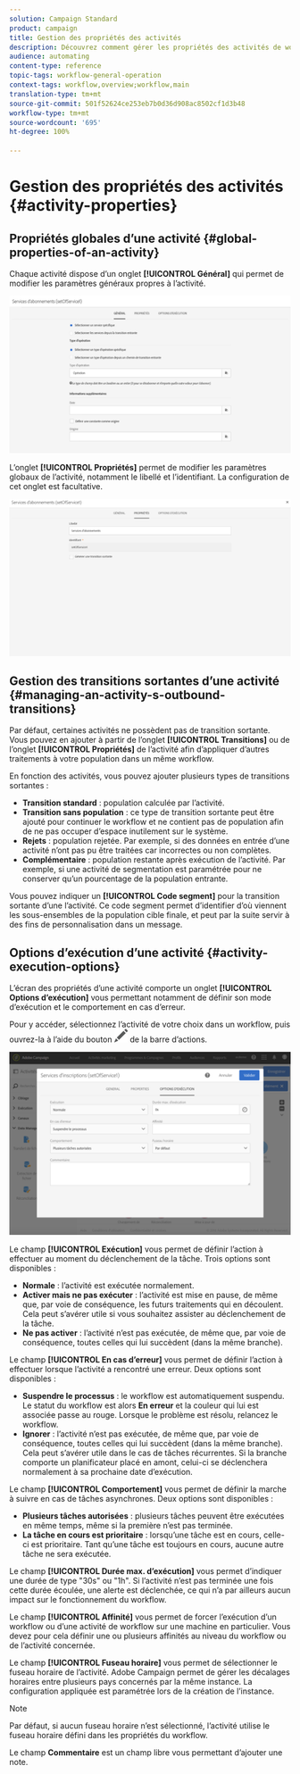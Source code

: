 ```yaml
---
solution: Campaign Standard
product: campaign
title: Gestion des propriétés des activités
description: Découvrez comment gérer les propriétés des activités de workflows.
audience: automating
content-type: reference
topic-tags: workflow-general-operation
context-tags: workflow,overview;workflow,main
translation-type: tm+mt
source-git-commit: 501f52624ce253eb7b0d36d908ac8502cf1d3b48
workflow-type: tm+mt
source-wordcount: '695'
ht-degree: 100%

---
```



# Gestion des propriétés des activités {#activity-properties}

## Propriétés globales d’une activité {#global-properties-of-an-activity}

Chaque activité dispose d’un onglet **[!UICONTROL Général]** qui permet de modifier les paramètres généraux propres à l’activité.

![](assets/activity-properties.png)

L’onglet **[!UICONTROL Propriétés]** permet de modifier les paramètres globaux de l’activité, notamment le libellé et l’identifiant. La configuration de cet onglet est facultative.

![](assets/activity-properties2.png)

## Gestion des transitions sortantes d’une activité       {#managing-an-activity-s-outbound-transitions}

Par défaut, certaines activités ne possèdent pas de transition sortante. Vous pouvez en ajouter à partir de l’onglet **[!UICONTROL Transitions]** ou de l’onglet **[!UICONTROL Propriétés]** de l’activité afin d’appliquer d’autres traitements à votre population dans un même workflow.

En fonction des activités, vous pouvez ajouter plusieurs types de transitions sortantes :

* **Transition standard** : population calculée par l’activité.
* **Transition sans population** : ce type de transition sortante peut être ajouté pour continuer le workflow et ne contient pas de population afin de ne pas occuper d’espace inutilement sur le système.
* **Rejets** : population rejetée. Par exemple, si des données en entrée d’une activité n’ont pas pu être traitées car incorrectes ou non complètes.
* **Complémentaire** : population restante après exécution de l’activité. Par exemple, si une activité de segmentation est paramétrée pour ne conserver qu’un pourcentage de la population entrante.

Vous pouvez indiquer un **[!UICONTROL Code segment]** pour la transition sortante d’une l’activité. Ce code segment permet d’identifier d’où viennent les sous-ensembles de la population cible finale, et peut par la suite servir à des fins de personnalisation dans un message.

## Options d’exécution d’une activité       {#activity-execution-options}

L’écran des propriétés d’une activité comporte un onglet **[!UICONTROL Options d’exécution]** vous permettant notamment de définir son mode d’exécution et le comportement en cas d’erreur.

Pour y accéder, sélectionnez l’activité de votre choix dans un workflow, puis ouvrez-la à l’aide du bouton ![](assets/edit_darkgrey-24px.png) de la barre d’actions.

![](assets/wkf_advanced_parameters.png)

Le champ **[!UICONTROL Exécution]** vous permet de définir l’action à effectuer au moment du déclenchement de la tâche. Trois options sont disponibles :

* **Normale** : l’activité est exécutée normalement.
* **Activer mais ne pas exécuter** : l’activité est mise en pause, de même que, par voie de conséquence, les futurs traitements qui en découlent. Cela peut s’avérer utile si vous souhaitez assister au déclenchement de la tâche.
* **Ne pas activer** : l’activité n’est pas exécutée, de même que, par voie de conséquence, toutes celles qui lui succèdent (dans la même branche).

Le champ **[!UICONTROL En cas d’erreur]** vous permet de définir l’action à effectuer lorsque l’activité a rencontré une erreur. Deux options sont disponibles :

* **Suspendre le processus** : le workflow est automatiquement suspendu. Le statut du workflow est alors **En erreur** et la couleur qui lui est associée passe au rouge. Lorsque le problème est résolu, relancez le workflow.
* **Ignorer** : l’activité n’est pas exécutée, de même que, par voie de conséquence, toutes celles qui lui succèdent (dans la même branche). Cela peut s’avérer utile dans le cas de tâches récurrentes. Si la branche comporte un planificateur placé en amont, celui-ci se déclenchera normalement à sa prochaine date d’exécution.

Le champ **[!UICONTROL Comportement]** vous permet de définir la marche à suivre en cas de tâches asynchrones. Deux options sont disponibles :

* **Plusieurs tâches autorisées** : plusieurs tâches peuvent être exécutées en même temps, même si la première n’est pas terminée.
* **La tâche en cours est prioritaire** : lorsqu’une tâche est en cours, celle-ci est prioritaire. Tant qu’une tâche est toujours en cours, aucune autre tâche ne sera exécutée.

Le champ **[!UICONTROL Durée max. d’exécution]** vous permet d’indiquer une durée de type &quot;30s&quot; ou &quot;1h&quot;. Si l’activité n’est pas terminée une fois cette durée écoulée, une alerte est déclenchée, ce qui n’a par ailleurs aucun impact sur le fonctionnement du workflow.

Le champ **[!UICONTROL Affinité]** vous permet de forcer l’exécution d’un workflow ou d’une activité de workflow sur une machine en particulier. Vous devez pour cela définir une ou plusieurs affinités au niveau du workflow ou de l’activité concernée.

Le champ **[!UICONTROL Fuseau horaire]** vous permet de sélectionner le fuseau horaire de l’activité. Adobe Campaign permet de gérer les décalages horaires entre plusieurs pays concernés par la même instance. La configuration appliquée est paramétrée lors de la création de l’instance.

>[!NOTE]
>
>Par défaut, si aucun fuseau horaire n’est sélectionné, l’activité utilise le fuseau horaire défini dans les propriétés du workflow.

Le champ **Commentaire** est un champ libre vous permettant d’ajouter une note.
